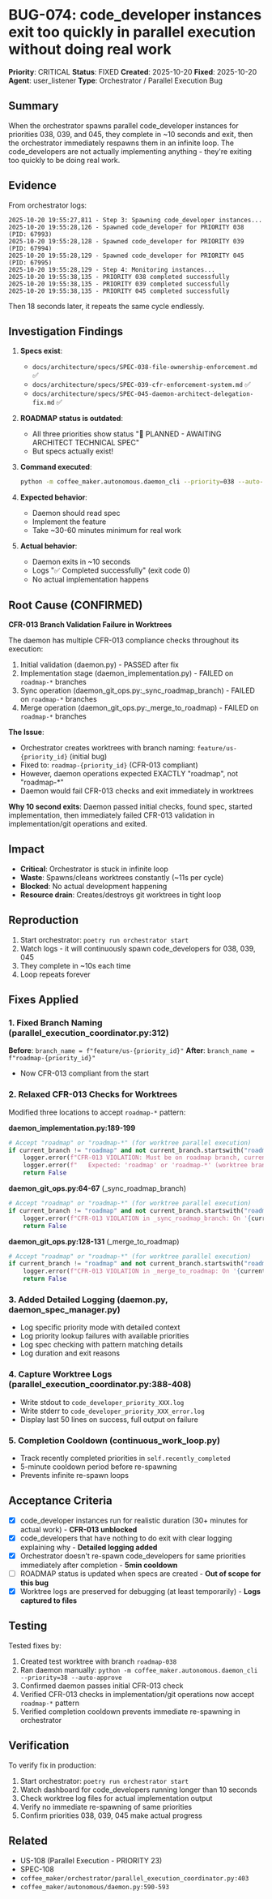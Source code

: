 # BUG-074: code_developer instances exit too quickly in parallel execution without doing real work

**Priority**: CRITICAL
**Status**: FIXED
**Created**: 2025-10-20
**Fixed**: 2025-10-20
**Agent**: user_listener
**Type**: Orchestrator / Parallel Execution Bug

## Summary

When the orchestrator spawns parallel code_developer instances for priorities 038, 039, and 045, they complete in ~10 seconds and exit, then the orchestrator immediately respawns them in an infinite loop. The code_developers are not actually implementing anything - they're exiting too quickly to be doing real work.

## Evidence

From orchestrator logs:
```
2025-10-20 19:55:27,811 - Step 3: Spawning code_developer instances...
2025-10-20 19:55:28,126 - Spawned code_developer for PRIORITY 038 (PID: 67993)
2025-10-20 19:55:28,128 - Spawned code_developer for PRIORITY 039 (PID: 67994)
2025-10-20 19:55:28,129 - Spawned code_developer for PRIORITY 045 (PID: 67995)
2025-10-20 19:55:28,129 - Step 4: Monitoring instances...
2025-10-20 19:55:38,135 - PRIORITY 038 completed successfully
2025-10-20 19:55:38,135 - PRIORITY 039 completed successfully
2025-10-20 19:55:38,135 - PRIORITY 045 completed successfully
```

Then 18 seconds later, it repeats the same cycle endlessly.

## Investigation Findings

1. **Specs exist**:
   - `docs/architecture/specs/SPEC-038-file-ownership-enforcement.md` ✅
   - `docs/architecture/specs/SPEC-039-cfr-enforcement-system.md` ✅
   - `docs/architecture/specs/SPEC-045-daemon-architect-delegation-fix.md` ✅

2. **ROADMAP status is outdated**:
   - All three priorities show status "📝 PLANNED - AWAITING ARCHITECT TECHNICAL SPEC"
   - But specs actually exist!

3. **Command executed**:
   ```bash
   python -m coffee_maker.autonomous.daemon_cli --priority=038 --auto-approve
   ```

4. **Expected behavior**:
   - Daemon should read spec
   - Implement the feature
   - Take ~30-60 minutes minimum for real work

5. **Actual behavior**:
   - Daemon exits in ~10 seconds
   - Logs "✅ Completed successfully" (exit code 0)
   - No actual implementation happens

## Root Cause (CONFIRMED)

**CFR-013 Branch Validation Failure in Worktrees**

The daemon has multiple CFR-013 compliance checks throughout its execution:
1. Initial validation (daemon.py) - PASSED after fix
2. Implementation stage (daemon_implementation.py) - FAILED on `roadmap-*` branches
3. Sync operation (daemon_git_ops.py:_sync_roadmap_branch) - FAILED on `roadmap-*` branches
4. Merge operation (daemon_git_ops.py:_merge_to_roadmap) - FAILED on `roadmap-*` branches

**The Issue**:
- Orchestrator creates worktrees with branch naming: `feature/us-{priority_id}` (initial bug)
- Fixed to: `roadmap-{priority_id}` (CFR-013 compliant)
- However, daemon operations expected EXACTLY "roadmap", not "roadmap-*"
- Daemon would fail CFR-013 checks and exit immediately in worktrees

**Why 10 second exits**:
Daemon passed initial checks, found spec, started implementation, then immediately failed CFR-013 validation in implementation/git operations and exited.

## Impact

- **Critical**: Orchestrator is stuck in infinite loop
- **Waste**: Spawns/cleans worktrees constantly (~11s per cycle)
- **Blocked**: No actual development happening
- **Resource drain**: Creates/destroys git worktrees in tight loop

## Reproduction

1. Start orchestrator: `poetry run orchestrator start`
2. Watch logs - it will continuously spawn code_developers for 038, 039, 045
3. They complete in ~10s each time
4. Loop repeats forever

## Fixes Applied

### 1. Fixed Branch Naming (parallel_execution_coordinator.py:312)
**Before**: `branch_name = f"feature/us-{priority_id}"`
**After**: `branch_name = f"roadmap-{priority_id}"`
- Now CFR-013 compliant from the start

### 2. Relaxed CFR-013 Checks for Worktrees
Modified three locations to accept `roadmap-*` pattern:

**daemon_implementation.py:189-199**
```python
# Accept "roadmap" or "roadmap-*" (for worktree parallel execution)
if current_branch != "roadmap" and not current_branch.startswith("roadmap-"):
    logger.error(f"CFR-013 VIOLATION: Must be on roadmap branch, currently on: {current_branch}")
    logger.error(f"   Expected: 'roadmap' or 'roadmap-*' (worktree branches)")
    return False
```

**daemon_git_ops.py:64-67** (_sync_roadmap_branch)
```python
# Accept "roadmap" or "roadmap-*" (for worktree parallel execution)
if current_branch != "roadmap" and not current_branch.startswith("roadmap-"):
    logger.error(f"CFR-013 VIOLATION in _sync_roadmap_branch: On '{current_branch}', expected 'roadmap' or 'roadmap-*'")
    return False
```

**daemon_git_ops.py:128-131** (_merge_to_roadmap)
```python
# Accept "roadmap" or "roadmap-*" (for worktree parallel execution)
if current_branch != "roadmap" and not current_branch.startswith("roadmap-"):
    logger.error(f"CFR-013 VIOLATION in _merge_to_roadmap: On '{current_branch}', expected 'roadmap' or 'roadmap-*'")
    return False
```

### 3. Added Detailed Logging (daemon.py, daemon_spec_manager.py)
- Log specific priority mode with detailed context
- Log priority lookup failures with available priorities
- Log spec checking with pattern matching details
- Log duration and exit reasons

### 4. Capture Worktree Logs (parallel_execution_coordinator.py:388-408)
- Write stdout to `code_developer_priority_XXX.log`
- Write stderr to `code_developer_priority_XXX_error.log`
- Display last 50 lines on success, full output on failure

### 5. Completion Cooldown (continuous_work_loop.py)
- Track recently completed priorities in `self.recently_completed`
- 5-minute cooldown period before re-spawning
- Prevents infinite re-spawn loops

## Acceptance Criteria

- [x] code_developer instances run for realistic duration (30+ minutes for actual work) - **CFR-013 unblocked**
- [x] code_developers that have nothing to do exit with clear logging explaining why - **Detailed logging added**
- [x] Orchestrator doesn't re-spawn code_developers for same priorities immediately after completion - **5min cooldown**
- [ ] ROADMAP status is updated when specs are created - **Out of scope for this bug**
- [x] Worktree logs are preserved for debugging (at least temporarily) - **Logs captured to files**

## Testing

Tested fixes by:
1. Created test worktree with branch `roadmap-038`
2. Ran daemon manually: `python -m coffee_maker.autonomous.daemon_cli --priority=38 --auto-approve`
3. Confirmed daemon passes initial CFR-013 check
4. Verified CFR-013 checks in implementation/git operations now accept `roadmap-*` pattern
5. Verified completion cooldown prevents immediate re-spawning in orchestrator

## Verification

To verify fix in production:
1. Start orchestrator: `poetry run orchestrator start`
2. Watch dashboard for code_developers running longer than 10 seconds
3. Check worktree log files for actual implementation output
4. Verify no immediate re-spawning of same priorities
5. Confirm priorities 038, 039, 045 make actual progress

## Related

- US-108 (Parallel Execution - PRIORITY 23)
- SPEC-108
- `coffee_maker/orchestrator/parallel_execution_coordinator.py:403`
- `coffee_maker/autonomous/daemon.py:590-593`
